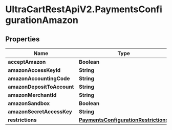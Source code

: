 # UltraCartRestApiV2.PaymentsConfigurationAmazon

## Properties
Name | Type | Description | Notes
------------ | ------------- | ------------- | -------------
**acceptAmazon** | **Boolean** |  | [optional] 
**amazonAccessKeyId** | **String** |  | [optional] 
**amazonAccountingCode** | **String** |  | [optional] 
**amazonDepositToAccount** | **String** |  | [optional] 
**amazonMerchantId** | **String** |  | [optional] 
**amazonSandbox** | **Boolean** |  | [optional] 
**amazonSecretAccessKey** | **String** |  | [optional] 
**restrictions** | [**PaymentsConfigurationRestrictions**](PaymentsConfigurationRestrictions.md) |  | [optional] 


